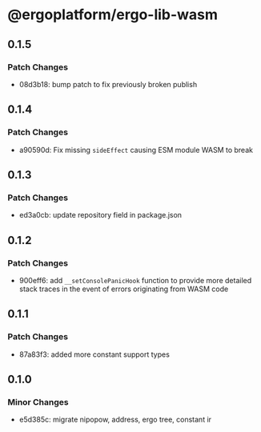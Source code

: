 # @ergoplatform/ergo-lib-wasm

## 0.1.5

### Patch Changes

- 08d3b18: bump patch to fix previously broken publish

## 0.1.4

### Patch Changes

- a90590d: Fix missing `sideEffect` causing ESM module WASM to break

## 0.1.3

### Patch Changes

- ed3a0cb: update repository field in package.json

## 0.1.2

### Patch Changes

- 900eff6: add `__setConsolePanicHook` function to provide more detailed stack traces in the event of errors originating from WASM code

## 0.1.1

### Patch Changes

- 87a83f3: added more constant support types

## 0.1.0

### Minor Changes

- e5d385c: migrate nipopow, address, ergo tree, constant ir
